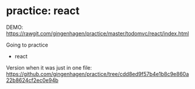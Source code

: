 # practice: react

DEMO: https://rawgit.com/gingenhagen/practice/master/todomvc/react/index.html

Going to practice
* react

Version when it was just in one file:
https://github.com/gingenhagen/practice/tree/cdd8ed9f57b4e1b8c9e860a22b8624cf2ec0e94b
